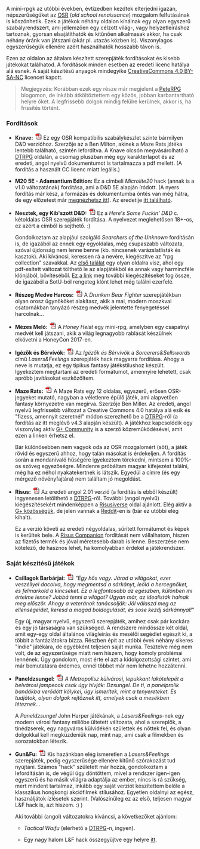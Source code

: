 A mini-rpgk az utóbbi években, évtizedben kezdtek elterjedni igazán, népszerűségüket az [OSR](https://en.wikipedia.org/wiki/Old_School_Revival) (*old school renaissance*) mozgalom felfutásának is köszönhetik. Ezek a játékok néhány oldalon kínálnak egy olyan egyszerű szabályrendszert, ami jellemzően egy célzott világ-, vagy helyzetleíráshoz tartoznak, gyorsan elsajátíthatók és kitűnően alkalmasak akkor, ha csak néhány óránk van játszani (akár pl. utazás közben is). Viszonylagos egyszerűségük ellenére azért használhatók hosszabb távon is.

Ezen az oldalon az általam készített szerepjáték fordításokat és kisebb játékokat találhatod. A fordítások minden esetben az eredeti licenc hatálya alá esnek. A saját készítésű anyagok mindegyike [CreativeCommons 4.0 BY-SA-NC](https://creativecommons.org/licenses/by-nc-sa/4.0/) licencet kapott.

> Megjegyzés: Korábban ezek egy része már megjelent a [PeteRPG](https://peterpghu.blogspot.hu/) blogomon, de inkább átköltöztettem egy közös, jobban karbantartható helyre őket. A legfrissebb dolgok mindig felülre kerülnek, akkor is, ha frissítés történt.

### Fordítások

* **Knave:** [![pdf][pdficon]](pdf/knave_10_hun.pdf) Ez egy OSR kompatibilis szabálykészlet szinte bármilyen D&D verzióhoz. Szerzője az a Ben Milton, akinek a Maze Rats játéka lentebb található, szintén lefordítva. A Knave olcsón megvásárolható a [DTRPG](https://www.drivethrurpg.com/product/250888/Knave) oldalán, a csomag pluszban még egy karakterlapot és az eredeti, angol nyelvű dokumentumot is tartalmazza a pdf mellett. (A fordítás a használt CC licenc miatt legális.)

* **M20 5E - Adamantium Edition:** Ez a címbeli *Microlite20* hack (annak is a v1.0 változatának) fordítása, ami a D&D 5E alapján íródott. (A nyers fordítás már kész, a formázás és dokumentumba öntés van még hátra, de egy előzetest már [megnézhetsz itt](pdf/m20_5e_ae_hun_preview.pdf)). Az eredetije [itt található](https://microlite20.org/2017/10/02/on-facebook-m20-fifth-adamantine-edition-pdf/).
* **Nesztek, egy Kib'szott D&D:** [![pdf][pdficon]](pdf/hisfdnd_hun.pdf) Ez a *Here's Some Fuckin' D&D* c. kétoldalas OSR szerepjáték fordítása. A nyelvezet meglehetősen 18+-os, ez azért a címből is sejthető. :)

    Gondolkoztam az alapjául szolgáló *Searchers of the Unknown* fordításán is, de igazából az ennek egy egyoldalas, még csupaszabb változata, szóval újdonság nem lenne benne (kb. nincsenek varázslatlisták és kasztok). Aki kíváncsi, keressen rá a nevére, kiegészítve az "rpg collection" szavakkal. Az [első találat](https://retroroleplaying.com/content/searchers-unknown-rpg-collection/%20target=) egy olyan oldalra visz, ahol egy pdf-esített változat tölthető le az alapjátékból és annak vagy harmincféle klónjából, bővítéséből. [Ez a link](https://searchersoftheunknown.wordpress.com/) meg további kiegészítéseket fog össze, de igazából a SotU-ból rengeteg klónt lehet még találni ezerfelé.
    
* **Részeg Medve Harcos:** [![pdf][pdficon]](pdf/drunken_bear_fighter_hun.pdf) A *Drunken Bear Fighter* szerepjátékban olyan orosz ügynököket alakítasz, akik a mai, modern moszkvai csatornákban tanyázó részeg medvék jelentette fenyegetéssel harcolnak...

* **Mézes Meló:** [![pdf][pdficon]](pdf/honey_heist_hun.pdf) A *Honey Heist* egy mini-rpg, amelyben egy csapatnyi medvét kell játszani, akik a világ legnagyobb rablását készülnek elkövetni a HoneyCon 2017-en.

* **Igézők és Bérvívók:** [![pdf][pdficon]](pdf/sorcerers_and_sellswords_18_hun.pdf) Az *Igézők és Bérvívók* a *Sorcerers&Sellswords* című *Lasers&Feelings* szerepjáték hack magyarra fordítása. Ahogy a neve is mutatja, ez egy tipikus fantasy játékstílushoz készült. Igyekeztem megtartani az eredeti formátumot, amennyire lehetett, csak apróbb javításokat eszközöltem.

* **Maze Rats:** [![pdf][pdficon]](pdf/maze_rats_v43_hu.pdf) A Maze Rats egy 12 oldalas, egyszerű, erősen OSR-jegyeket mutató, nagyban a véletlenre épülő játék, ami alapvetően fantasy környezetre van megírva. Szerzője Ben Miller. Az eredeti, angol nyelvű legfrissebb változat a Creative Commons 4.0 hatálya alá esik és "fizess, amennyit szeretnél" módon szerezhető be a [DTRPG](http://drivethrurpg.com/product/197158/Maze-Rats)-ről (a fordítás az itt meglévő v4.3 alapján készült). A játékhoz kapcsolódik egy viszonylag aktív [G+ Community](https://plus.google.com/u/0/communities/107799620442785102328) is a szerző közreműködésével, amit ezen a linken érhetsz el.

    Bár különösebben nem vagyok oda az OSR mozgalomért (sőt), a játék rövid és egyszerű ahhoz, hogy talán másokat is érdekeljen. A fordítás során a mondanivaló hűségére igyekeztem törekedni, mintsem a 100%-os szöveg egyezőségre. Mindenre próbáltam magyar kifejezést találni, még ha ez néhol nyakatekertnek is látszik. Egyedül a címre (és egy mérgező növényfajtára) nem találtam jó megoldást.

* **Risus:** [![pdf][pdficon]](pdf/risus_hun.pdf) Az eredeti angol 2.01 verzió (a fordítás is ebből készült) ingyenesen letölthető a [DTRPG](http://www.drivethrurpg.com/product/170294/Risus-The-Anything-RPG)-ről. További (angol nyelvű) kiegészítésekért mindenképpen a [Risusiverse](http://www.risusiverse.com/) oldal ajánlott. Elég aktív a [G+ közösségük](https://plus.google.com/u/0/communities/103112350476294391123), de jelen vannak a [Reddit](https://www.reddit.com/r/risus/new/)-en is (bár ez utóbbi elég kihalt).

    Ez a verzió követi az eredeti négyoldalas, sűrített formátumot és képek is kerültek bele. A [Risus Companion](http://www.drivethrurpg.com/product/203657/Risus-Companion) fordítását nem vállalhatom, hiszen az fizetős termék és jóval méretesebb darab is lenne. Beszerzése nem kötelező, de hasznos lehet, ha komolyabban érdekel a játékrendszer. 

### Saját készítésű játékok

* **Csillagok Barbárjai:** [![pdf][pdficon]](pdf/rpg_csillagok_barbarjai_v2.pdf) *"Egy hős vagy. Járod a világokat, ezer veszéllyel dacolva, hogy megmentsd a sárkányt, leöld a hercegnőket, és felmarkold a kincseket. Ez a legfontosabb az egészben, különben mi értelme lenne? Jobbá tenni a világot? Ugyan már, az idealisták halnak meg először. Ahogy a veteránok tanácsolják: Jól válaszd meg az ellenségeidet, keresd a magad boldogulását, és sose kezdj sárkánnyal!"*

    Egy új, magyar nyelvű, egyszerű szerepjáték, amihez csak pár kockára és egy jó társaságra van szükséged. A rendszere mindössze két oldal, amit egy-egy oldal általános világleírás és mesélői segédlet egészít ki, a többit a fantáziátokra bízza. Részben épít az utóbbi évek néhány sikeres "indie" játékára, de egyébként teljesen saját munka. Tesztelve még nem volt, de az egyszerűsége miatt nem hiszem, hogy komoly problémai lennének. Úgy gondolom, most érte el azt a kidolgozottsági szintet, ami már bemutatásra érdemes, ennél többet már nem lehetne hozzátenni.

* **Paneldzsungel:** [![pdf][pdficon]](pdf/paneldzsungel.pdf) *A Metropolisz külvárosi, lepukkant lakótelepét a belvárosi jampecok csak úgy hívják: Dzsungel. De ti, a panelprolik bandákba verődött kölykei, úgy ismeritek, mint a tenyereteket. És tudjátok, olyan dolgok rejtőznek itt, amelyek csak a mesékben léteznek...*

    A *Paneldzsungel* John Harper játékának, a *Lasers&Feelings*-nek egy modern városi fantasy miliőbe ültetett változata, ahol a szereplők, a tinédzserek, egy nagyváros külvidékén születtek és nőttek fel, és olyan dolgokkal kell megküzdeniük nap, mint nap, ami csak a filmekben és sorozatokban létezik.

* **Gun&Fu:** [![pdf][pdficon]](pdf/gunfu_hun.pdf) Kis hazánkban elég ismeretlen a *Lasers&Feelings* szerepjáték, pedig egyszerűsége ellenére kitűnő szórakozást tud nyújtani. Számos "hack" született már hozzá, gondolkoztam a lefordításán is, de végül úgy döntöttem, mivel a rendszer igen-igen egyszerű és ha másik világra adaptálja az ember, nincs is rá szükség, mert mindent tartalmaz, inkább egy saját verziót készítettem belőle a klasszikus hongkongi akciófilmek stílusához. Egyetlen oldalnyi az egész, használjátok ízlésetek szerint. (Valószínűleg ez az első, teljesen magyar L&F hack is, azt hiszem. :) )

    Aki további (angol) változatokra kíváncsi, a következőket ajánlom:

    * *Tactical Waifu* (elérhető a [DTRPG](http://www.drivethrurpg.com/product/157352/Tactical-Waifu)-n, ingyen).

    * Egy nagy halom L&F hack összegyűjtve egy helyre [itt](https://rendedpress.blogspot.hu/2017/07/lasers-feelings-assorted-l-mods.html).

[pdficon]: https://github.com/zistenz/mini-rpgk/raw/master/icon_pdf_small.gif "pdf"
